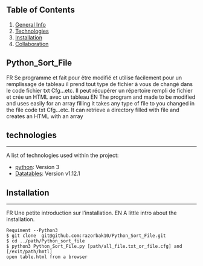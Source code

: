 ## Table of Contents
1. [General Info](#general-info)
2. [Technologies](#technologies)
3. [Installation](#installation)
4. [Collaboration](#collaboration)

## Python_Sort_File
FR
Se programme et fait pour être modifié et utilise facilement pour un remplissage de tableau il prend tout type de fichier à vous de changé dans le code  fichier txt Cfg...etc. Il peut récupérer un répertoire rempli de fichier et crée un HTML avec un tableau
EN
The program and made to be modified and uses easily for an array filling it takes any type of file to you changed in the file code txt Cfg...etc. It can retrieve a directory filled with file and creates an HTML with an array
## technologies
***
A list of technologies used within the project:
* [python](https://www.python.org/downloads/source/): Version 3
* [Datatables](https://datatables.net/manual/): Version v1.12.1
## Installation
***
FR
Une petite introduction sur l’installation.
EN
A little intro about the installation. 
```
Requiment --Python3
$ git clone  git@github.com:razorbak10/Python_Sort_File.git
$ cd ../path/Python_sort_file
$ python3 Python_Sort_File.py [path/all_file.txt_or_file.cfg] and [/exit/path/hmtl]
open table.html from a browser
```


